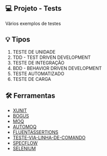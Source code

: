 ## :computer: Projeto - Tests
Vários exemplos de testes

## :bulb: Tipos
1. TESTE DE UNIDADE
2. TDD - TEST DRIVEN DEVELOPMENT
3. TESTE DE INTEGRAÇÃO
4. BDD - BEHAVIOR DRIVEN DEVELOPMENT
5. TESTE AUTOMATIZADO
6. TESTE DE CARGA

## :hammer_and_wrench: Ferramentas
- [XUNIT](https://xunit.net/)
- [BOGUS](https://github.com/bchavez/Bogus)
- [MOQ](https://github.com/Moq/moq4/wiki/Quickstart)
- [AUTOMOQ](https://github.com/moq/Moq.AutoMocker)
- [FLUENTASSERTIONS](https://fluentassertions.com/)
- [TESTE-VIA-LINHA-DE-COMANDO](https://docs.microsoft.com/pt-br/dotnet/core/tools/dotnet-vstest)
- [SPECFLOW](https://specflow.org/)
- [SELENIUM](https://www.selenium.dev/)
